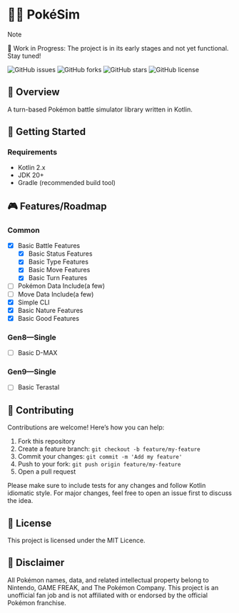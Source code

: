 # 🐱‍🏍 PokéSim
> [!NOTE]
> 🚧 Work in Progress: The project is in its early stages and not yet functional. Stay tuned!

![GitHub issues](https://img.shields.io/github/issues/sasakirione/PokeSim)
![GitHub forks](https://img.shields.io/github/forks/sasakirione/PokeSim)
![GitHub stars](https://img.shields.io/github/stars/sasakirione/PokeSim)
![GitHub license](https://img.shields.io/github/license/sasakirione/PokeSim)

## 📗 Overview
A turn-based Pokémon battle simulator library written in Kotlin.


## 🚀 Getting Started
### Requirements
 - Kotlin 2.x
 - JDK 20+
 - Gradle (recommended build tool)


## 🎮 Features/Roadmap
### Common
 - [x] Basic Battle Features
   - [x] Basic Status Features
   - [x] Basic Type Features
   - [x] Basic Move Features
   - [x] Basic Turn Features
 - [ ] Pokémon Data Include(a few)
 - [ ] Move Data Include(a few)
 - [x] Simple CLI
 - [x] Basic Nature Features
 - [x] Basic Good Features

### Gen8—Single
- [ ] Basic D-MAX

### Gen9—Single
 - [ ] Basic Terastal


## 🤝 Contributing

Contributions are welcome! Here’s how you can help:
1.	Fork this repository
2.	Create a feature branch: ```git checkout -b feature/my-feature```
3.	Commit your changes: ```git commit -m 'Add my feature'```
4.	Push to your fork: ```git push origin feature/my-feature```
5.	Open a pull request

Please make sure to include tests for any changes and follow Kotlin idiomatic style.
For major changes, feel free to open an issue first to discuss the idea.


## 📄 License

This project is licensed under the MIT Licence.


## 🙏 Disclaimer

All Pokémon names, data, and related intellectual property belong to Nintendo, GAME FREAK, and The Pokémon Company.
This project is an unofficial fan job and is not affiliated with or endorsed by the official Pokémon franchise.